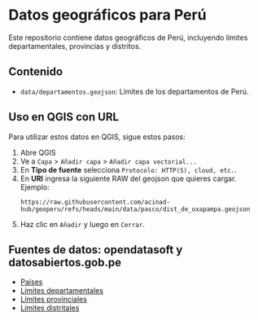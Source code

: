 # Datos geográficos para Perú

Este repositorio contiene datos geográficos de Perú, incluyendo límites departamentales, provincias y distritos.

## Contenido

-   `data/departamentos.geojson`: Límites de los departamentos de Perú.

## Uso en QGIS con URL

Para utilizar estos datos en QGIS, sigue estos pasos: 

1. Abre QGIS 
2. Ve a `Capa` \> `Añadir capa` \> `Añadir capa vectorial...` 
3. En **Tipo de fuente** selecciona `Protocolo: HTTP(S), cloud, etc.`.
4. En **URI** ingresa la siguiente RAW del geojson que quieres cargar. Ejemplo:
   ```
   https://raw.githubusercontent.com/acinad-hub/geoperu/refs/heads/main/data/pasco/dist_de_oxapampa.geojson
   ```
5. Haz clic en `Añadir` y luego en `Cerrar`.

## Fuentes de datos: opendatasoft y datosabiertos.gob.pe

- [Países](https://public.opendatasoft.com/explore/dataset/country_shapes/information/) 
- [Límites departamentales](https://datosabiertos.gob.pe/dataset/limites-departamentales)
- [Límites provinciales](https://datosabiertos.gob.pe/dataset/resource/ac9bc756-e41f-4c08-b4a3-a168a8874e9)
- [Límites distritales](https://datosabiertos.gob.pe/dataset/limites-departamentale)
